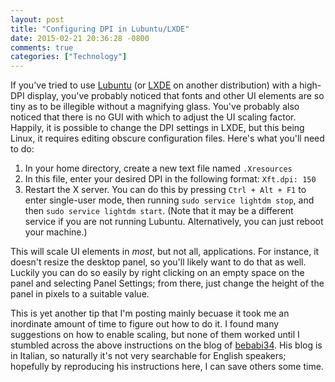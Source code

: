 ```yaml
---
layout: post
title: "Configuring DPI in Lubuntu/LXDE"
date: 2015-02-21 20:36:28 -0800
comments: true
categories: ["Technology"]
---
```


If you've tried to use [Lubuntu](http://lubuntu.net/) (or
[LXDE](http://www.lxde.org/) on another distribution) with a high-DPI display,
you've probably noticed that fonts and other UI elements are so tiny as to be
illegible without a magnifying glass.  You've probably also noticed that there
is no GUI with which to adjust the UI scaling factor. Happily, it is possible to
change the DPI settings in LXDE, but this being Linux, it requires editing
obscure configuration files. Here's what you'll need to do:

1. In your home directory, create a new text file named `.Xresources`
1. In this file, enter your desired DPI in the following format: `Xft.dpi: 150`
1. Restart the X server. You can do this by pressing `Ctrl + Alt + F1` to enter
single-user mode, then running `sudo service lightdm stop`, and then `sudo
service lightdm start`. (Note that it may be a different service if you are not
running Lubuntu. Alternatively, you can just reboot your machine.)

This will scale UI elements in _most_, but not all, applications. For instance,
it doesn't resize the desktop panel, so you'll likely want to do that as well.
Luckily you can do so easily by right clicking on an empty space on the panel
and selecting Panel Settings; from there, just change the height of the panel in
pixels to a suitable value.

This is yet another tip that I'm posting mainly becuase it took me an inordinate
amount of time to figure out how to do it. I found many suggestions on how to
enable scaling, but none of them worked until I stumbled across the above
instructions on the blog of [bebabi34](http://bebabi34.altervista.org/index.php?action=viewnews&news=1380636261).
His blog is in Italian, so naturally it's not very searchable for English
speakers; hopefully by reproducing his instructions here, I can save others some
time.
